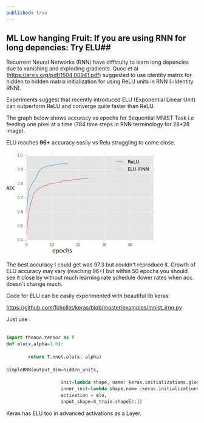 ```yaml
---
published: true
---
```


## ML Low hanging Fruit: If you are using RNN for long depencies: Try ELU##

Recurrent Neural Networks (RNN) have difficulty to learn long depencies due to vanishing and exploding gradients. Quoc et al (https://arxiv.org/pdf/1504.00941.pdf) suggested to use identity matrix for hidden to hidden matrix initialization for using ReLU units in RNN (=Identity RNN).

Experiments suggest that recently introduced ELU (Exponential Linear Unit) can outperform ReLU and converge quite faster than ReLU.

The graph below shows accuracy vs epochs for Sequential MNIST Task i.e feeding one pixel at a time (784 time steps in RNN terminology for 28*28 image).

ELU reaches **96+** accuracy easily vs Relu struggling to come close.

![acc_elu_vs_relu.png](/images/acc_elu_vs_relu.png)

The best accuracy I could get was 97.3 but couldn't reproduce it. Growth of ELU accuracy may vary (reaching 96+) but  within 50 epochs you should see it close by without much learning rate schedule (lower rates when acc. doesn't change much.

Code for ELU can be easily experimented with beautiful lib keras:

https://github.com/fchollet/keras/blob/master/examples/mnist_irnn.py

Just use :
```python 

import theano.tensor as T
def elu(x,alpha=1.0):

        return T.nnet.elu(x, alpha)
        
SimpleRNN(output_dim=hidden_units,

                    init=lambda shape, name: keras.initializations.glorot_normal(shape, name=name),
                    inner_init=lambda shape,name :keras.initializations.identity(shape,name),
                    activation = elu,                    
                    input_shape=X_train.shape[1:])
```
Keras has ELU too in advanced activations as a Layer.
